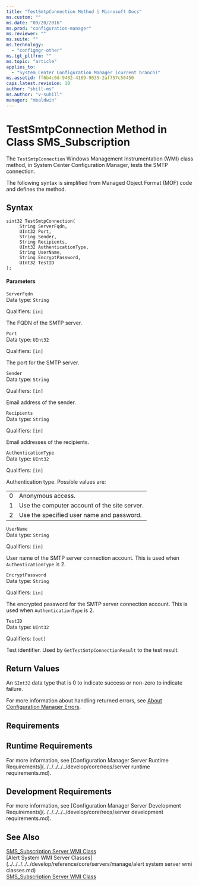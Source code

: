 ```yaml
---
title: "TestSmtpConnection Method | Microsoft Docs"
ms.custom: ""
ms.date: "09/20/2016"
ms.prod: "configuration-manager"
ms.reviewer: ""
ms.suite: ""
ms.technology:
  - "configmgr-other"
ms.tgt_pltfrm: ""
ms.topic: "article"
applies_to:
  - "System Center Configuration Manager (current branch)"
ms.assetid: ff6b4c0d-9482-4169-9035-2af757c50450
caps.latest.revision: 10
author: "shill-ms"
ms.author: "v-suhill"
manager: "mbaldwin"
---
```

# TestSmtpConnection Method in Class SMS_Subscription
The `TestSmtpConnection` Windows Management Instrumentation (WMI) class method, in System Center Configuration Manager, tests the SMTP connection.  

 The following syntax is simplified from Managed Object Format (MOF) code and defines the method.  

## Syntax  

```  
sint32 TestSmtpConnection(  
     String ServerFqdn,  
     UInt32 Port,  
     String Sender,  
     String Recipients,  
     UInt32 AuthenticationType,  
     String UserName,  
     String EncryptPassword,   
     UInt32 TestID  
);  
```  

#### Parameters  
 `ServerFqdn`  
 Data type: `String`  

 Qualifiers: `[in]`  

 The FQDN of the SMTP server.  

 `Port`  
 Data type: `UInt32`  

 Qualifiers: `[in]`  

 The port for the SMTP server.  

 `Sender`  
 Data type: `String`  

 Qualifiers: `[in]`  

 Email address of the sender.  

 `Recipients`  
 Data type: `String`  

 Qualifiers: `[in]`  

 Email addresses of the recipients.  

 `AuthenticationType`  
 Data type: `UInt32`  

 Qualifiers: `[in]`  

 Authentication type. Possible values are:  

|||  
|-|-|  
|0|Anonymous access.|  
|1|Use the computer account of the site server.|  
|2|Use the specified user name and password.|  

 `UserName`  
 Data type: `String`  

 Qualifiers: `[in]`  

 User name of the SMTP server connection account. This is used when `AuthenticationType` is 2.  

 `EncryptPassword`  
 Data type: `String`  

 Qualifiers: `[in]`  

 The encrypted password for the SMTP server connection account. This is used when `AuthenticationType` is 2.  

 `TestID`  
 Data type: `UInt32`  

 Qualifiers: `[out]`  

 Test identifier. Used by `GetTestSmtpConnectionResult` to the test result.  

## Return Values  
 An  `SInt32` data type that is 0 to indicate success or non-zero to indicate failure.  

 For more information about handling returned errors, see [About Configuration Manager Errors](../../../../../develop/core/understand/about-configuration-manager-errors.md).  

## Requirements  

## Runtime Requirements  
 For more information, see [Configuration Manager Server Runtime Requirements](../../../../../develop/core/reqs/server runtime requirements.md).  

## Development Requirements  
 For more information, see [Configuration Manager Server Development Requirements](../../../../../develop/core/reqs/server development requirements.md).  

## See Also  
 [SMS_Subscription Server WMI Class](../../../../../develop/reference/core/servers/manage/sms_subscription-server-wmi-class.md)   
 [Alert System WMI Server Classes](../../../../../develop/reference/core/servers/manage/alert system server wmi classes.md)   
 [SMS_Subscription Server WMI Class](../../../../../develop/reference/core/servers/manage/sms_subscription-server-wmi-class.md)
